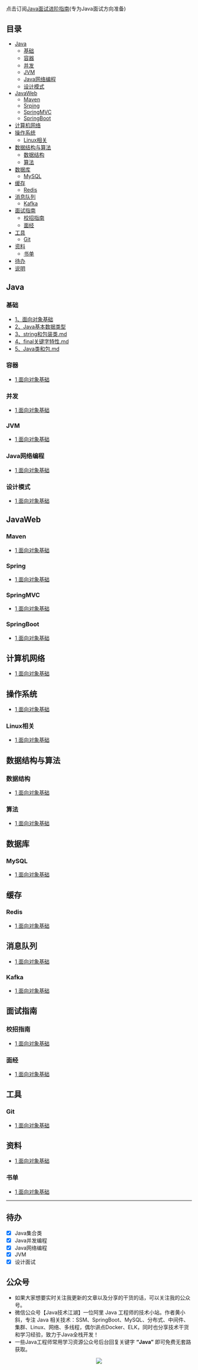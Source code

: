 点击订阅[Java面试进阶指南](https://xiaozhuanlan.com/java-coder)(专为Java面试方向准备)


## 目录

- [Java](#Java)
    - [基础](#基础)
    - [容器](#容器)
    - [并发](#并发)
    - [JVM](#jvm)
    - [Java网络编程](#Java网络编程)
    - [设计模式](#设计模式)
- [JavaWeb](#JavaWeb)
    - [Maven](#Maven)
    - [Srping](#Srping)
    - [SpringMVC](#SpringMVC)
    - [SpringBoot](#SpringBoot)
- [计算机网络](#计算机网络)
- [操作系统](#操作系统)
    - [Linux相关](#linux相关)
- [数据结构与算法](#数据结构与算法)
    - [数据结构](#数据结构)
    - [算法](#算法)
- [数据库](#数据库)
    - [MySQL](#mysql)
- [缓存](#缓存)
    - [Redis](#Redis)
- [消息队列](#消息队列)
    - [Kafka](#Kafka)
- [面试指南](#面试指南)
    - [校招指南](#校招指南)
    - [面经](#面经)
- [工具](#工具)
    - [Git](#git)
- [资料](#资料)
    - [书单](#书单)
- [待办](#待办)
- [说明](#说明)

## Java

### 基础

* [1、面向对象基础](docs/java/basic/1、面向对象基础.md)
* [2、Java基本数据类型](docs/java/basic/2、Java基本数据类型.md)
* [3、string和包装类.md](docs/java/basic/3、string和包装类.md)
* [4、final关键字特性.md](docs/java/basic/4、final关键字特性.md)
* [5、Java类和包.md](docs/java/basic/5、Java类和包.md)

### 容器
* [1 面向对象基础](docs/java/collection/Java集合类总结.md)


### 并发
* [1 面向对象基础](docs/java/concurrency/Java并发编程学习总结.md)


### JVM
* [1 面向对象基础](docs/java/jvm/JVM总结.md)


### Java网络编程
* [1 面向对象基础](docs/java/network-programing/Java网络与NIO总结.md)

### 设计模式
* [1 面向对象基础](docs/java/design-parttern/设计模式学习总结.md)

## JavaWeb

### Maven
* [1 面向对象基础](docs/java/basic/1、面向对象基础.md)

### Spring
* [1 面向对象基础](docs/java/basic/1、面向对象基础.md)

### SpringMVC
* [1 面向对象基础](docs/java/basic/1、面向对象基础.md)

### SpringBoot
* [1 面向对象基础](docs/java/basic/1、面向对象基础.md)

## 计算机网络
* [1 面向对象基础](docs/java/basic/1、面向对象基础.md)


## 操作系统
* [1 面向对象基础](docs/java/basic/1、面向对象基础.md)

### Linux相关
* [1 面向对象基础](docs/java/basic/1、面向对象基础.md)


## 数据结构与算法

### 数据结构
* [1 面向对象基础](docs/java/basic/1、面向对象基础.md)


### 算法
* [1 面向对象基础](docs/java/basic/1、面向对象基础.md)


## 数据库

### MySQL
* [1 面向对象基础](docs/java/basic/1、面向对象基础.md)



## 缓存

### Redis
* [1 面向对象基础](docs/java/basic/1、面向对象基础.md)

## 消息队列
* [1 面向对象基础](docs/java/basic/1、面向对象基础.md)

### Kafka
* [1 面向对象基础](docs/java/basic/1、面向对象基础.md)



## 面试指南

### 校招指南
* [1 面向对象基础](docs/java/basic/1、面向对象基础.md)


### 面经
* [1 面向对象基础](docs/java/basic/1、面向对象基础.md)

## 工具

### Git
* [1 面向对象基础](docs/java/basic/1、面向对象基础.md)

## 资料
* [1 面向对象基础](docs/java/basic/1、面向对象基础.md)


### 书单
* [1 面向对象基础](docs/java/basic/1、面向对象基础.md)

***

## 待办

- [x] Java集合类
- [x] Java并发编程
- [x] Java网络编程
- [x] JVM
- [x] 设计面试

## 公众号

- 如果大家想要实时关注我更新的文章以及分享的干货的话，可以关注我的公众号。
- 微信公众号【Java技术江湖】一位阿里 Java 工程师的技术小站。作者黄小斜，专注 Java 相关技术：SSM、SpringBoot、MySQL、分布式、中间件、集群、Linux、网络、多线程，偶尔讲点Docker、ELK，同时也分享技术干货和学习经验，致力于Java全栈开发！
- 一些Java工程师常用学习资源公众号后台回复关键字 **“Java”** 即可免费无套路获取。 

<p align="center">
<img src="https://img-blog.csdnimg.cn/20190805090108984.jpg" width=""/>
</p>
